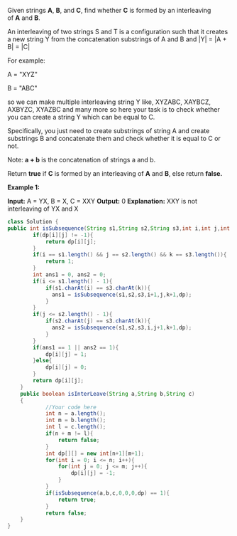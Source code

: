 Given strings **A**, **B**, and **C**, find whether **C** is formed by an interleaving of **A** and **B**.

An interleaving of two strings S and T is a configuration such that it creates a new string Y from the concatenation substrings of A and B and |Y| = |A + B| = |C|

For example:

A = "XYZ"

B = "ABC"

so we can make multiple interleaving string Y like, XYZABC, XAYBCZ, AXBYZC, XYAZBC and many more so here your task is to check whether you can create a string Y which can be equal to C.

Specifically, you just need to create substrings of string A and create substrings B and concatenate them and check whether it is equal to C or not.

Note: **a + b** is the concatenation of strings a and b.

Return **true** if **C** is formed by an interleaving of **A** and **B**, else return **false.**

**Example 1:**

**Input:**
A = YX, B = X, C = XXY
**Output:** 0
**Explanation:** XXY is not interleaving
of YX and X

```java
class Solution {
public int isSubsequence(String s1,String s2,String s3,int i,int j,int k,int dp[][]){
        if(dp[i][j] != -1){
            return dp[i][j];
        }
        if(i == s1.length() && j == s2.length() && k == s3.length()){
            return 1;
        }
        int ans1 = 0, ans2 = 0;
        if(i <= s1.length() - 1){
            if(s1.charAt(i) == s3.charAt(k)){
              ans1 = isSubsequence(s1,s2,s3,i+1,j,k+1,dp);
            }
        }
        if(j <= s2.length() - 1){
            if(s2.charAt(j) == s3.charAt(k)){
              ans2 = isSubsequence(s1,s2,s3,i,j+1,k+1,dp);
            }
        }
        if(ans1 == 1 || ans2 == 1){
            dp[i][j] = 1;
        }else{
            dp[i][j] = 0;
        }
        return dp[i][j];
    }
    public boolean isInterLeave(String a,String b,String c)
    {
            //Your code here
            int n = a.length();
            int m = b.length();
            int l = c.length();
            if(n + m != l){
                return false;
            }
            int dp[][] = new int[n+1][m+1];
            for(int i = 0; i <= n; i++){
                for(int j = 0; j <= m; j++){
                    dp[i][j] = -1;
                }
            }
            if(isSubsequence(a,b,c,0,0,0,dp) == 1){
                return true;
            }
            return false;
    }
}


```